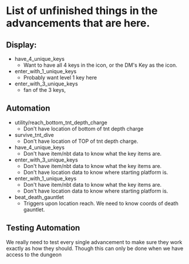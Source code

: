 # List of unfinished things in the advancements that are here.


## Display:
 - have_4_unique_keys 
   - Want to have all 4 keys in the icon, or the DM's Key as the icon.
 - enter_with_1_unique_keys
   - Probably want level 1 key here
 - enter_with_3_unique_keys
   - fan of the 3 keys,


## Automation
 - utility/reach_bottom_tnt_depth_charge
   - Don't have location of bottom of tnt depth charge
 - survive_tnt_dive
   - Don't have location of TOP of tnt depth charge.
 - have_4_unique_keys
   - Don't have item/nbt data to know what the key items are.
 - enter_with_3_unique_keys
    - Don't have item/nbt data to know what the key items are.
    - Don't have location data to know where starting platform is.
 - enter_with_1_unique_keys
    - Don't have item/nbt data to know what the key items are.
    - Don't have location data to know where starting platform is.
 - beat_death_gauntlet
   - Triggers upon location reach. We need to know coords of death gauntlet.
 

## Testing Automation
We really need to test every single advancement to make sure they work exactly as how they should. Though this can only be done when we have access to the dungeon
